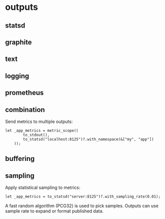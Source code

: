 # outputs

## statsd

## graphite

## text

## logging

## prometheus

## combination

Send metrics to multiple outputs:

```rust,skt-fail,no_run
let _app_metrics = metric_scope((
        to_stdout(), 
        to_statsd("localhost:8125")?.with_namespace(&["my", "app"])
    ));
```

## buffering

## sampling

Apply statistical sampling to metrics:

```rust,skt-fail
let _app_metrics = to_statsd("server:8125")?.with_sampling_rate(0.01);
```

A fast random algorithm (PCG32) is used to pick samples.
Outputs can use sample rate to expand or format published data.



